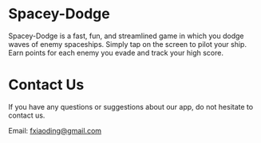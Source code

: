 # Spacey-Dodge

Spacey-Dodge is a fast, fun, and streamlined game in which you dodge waves of enemy spaceships. Simply tap on the screen to pilot your ship. Earn points for each enemy you evade and track your high score.

# Contact Us

If you have any questions or suggestions about our app, do not hesitate to contact us.

Email: fxiaoding@gmail.com
